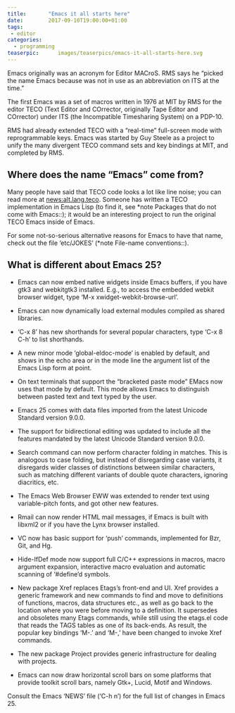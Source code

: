 ```yaml
---
title:       "Emacs it all starts here"
date:        2017-09-10T19:00:00+01:00
tags:
 - editor
categories:
  - programming
teaserpic:      images/teaserpics/emacs-it-all-starts-here.svg
---
```



Emacs originally was an acronym for Editor MACroS. RMS says he
“picked the name Emacs because <E> was not in use as an abbreviation
on ITS at the time.” 

The first Emacs was a set of macros written in 1976 at MIT by RMS for
the editor TECO (Text Editor and COrrector, originally Tape Editor and
COrrector) under ITS (the Incompatible Timesharing System) on a
PDP-10. 

<!--more-->

RMS had already extended TECO with a “real-time” full-screen mode with
reprogrammable keys. Emacs was started by Guy Steele as a project to
unify the many divergent TECO command sets and key bindings at MIT,
and completed by RMS.


## Where does the name “Emacs” come from?
Many people have said that TECO code looks a lot like line noise; you
can read more at <news:alt.lang.teco>. Someone has written a TECO
implementation in Emacs Lisp (to find it, see *note Packages that do
not come with Emacs::); it would be an interesting project to run the
original TECO Emacs inside of Emacs.

For some not-so-serious alternative reasons for Emacs to have that
name, check out the file ‘etc/JOKES’ (*note File-name conventions::).


## What is different about Emacs 25?

* Emacs can now embed native widgets inside Emacs buffers, if you
  have gtk3 and webkitgtk3 installed.  E.g., to access the embedded
  webkit browser widget, type ‘M-x xwidget-webkit-browse-url’.

* Emacs can now dynamically load external modules compiled as shared
  libraries.

* ‘C-x 8’ has new shorthands for several popular characters, type
  ‘C-x 8 C-h’ to list shorthands.

* A new minor mode ‘global-eldoc-mode’ is enabled by default, and
  shows in the echo area or in the mode line the argument list of the
  Emacs Lisp form at point.

* On text terminals that support the “bracketed paste mode” EMacs now
  uses that mode by default.  This mode allows Emacs to distinguish
  between pasted text and text typed by the user.

* Emacs 25 comes with data files imported from the latest Unicode
  Standard version 9.0.0.

* The support for bidirectional editing was updated to include all
  the features mandated by the latest Unicode Standard version 9.0.0.

* Search command can now perform character folding in matches.  This
  is analogous to case folding, but instead of disregarding case
  variants, it disregards wider classes of distinctions between
  similar characters, such as matching different variants of double
  quote characters, ignoring diacritics, etc.

* The Emacs Web Browser EWW was extended to render text using
  variable-pitch fonts, and got other new features.

* Rmail can now render HTML mail messages, if Emacs is built with
  libxml2 or if you have the Lynx browser installed.

* VC now has basic support for ‘push’ commands, implemented for Bzr,
  Git, and Hg.

* Hide-IfDef mode now support full C/C++ expressions in macros, macro
  argument expansion, interactive macro evaluation and automatic
  scanning of ‘#define’d symbols.

* New package Xref replaces Etags’s front-end and UI. Xref provides a
  generic framework and new commands to find and move to definitions
  of functions, macros, data structures etc., as well as go back to
  the location where you were before moving to a definition.  It
  supersedes and obsoletes many Etags commands, while still using the
  etags.el code that reads the TAGS tables as one of its back-ends.
  As result, the popular key bindings ‘M-.’ and ‘M-,’ have been
  changed to invoke Xref commands.

* The new package Project provides generic infrastructure for dealing
  with projects.

* Emacs can now draw horizontal scroll bars on some platforms that
  provide toolkit scroll bars, namely Gtk+, Lucid, Motif and Windows.

Consult the Emacs ‘NEWS’ file (‘C-h n’) for the full list of changes in Emacs 25.

